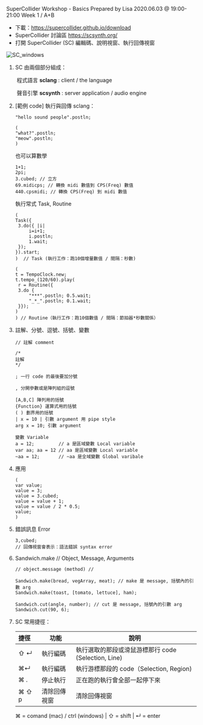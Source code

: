 SuperCollider Workshop - Basics
Prepared by Lisa
2020.06.03 @ 19:00-21:00
Week 1 / A+B


* 下載：https://supercollider.github.io/download
* SuperCollider 討論區 https://scsynth.org/
* 打開 SuperCollider (SC)
  編輯碼、說明視窗、執行回傳視窗

![SC_windows](https://lh3.googleusercontent.com/pHPttuynsu9bTX78hxgQwd1zxqWNdpmv0w_zyL1M1QvTuOR7_jZ-1zBjvPpZD0Nt8ToMfYvoEnH_frkjIA-_CIUk9QE946666ncdCnPpghKTVg2JKMkiBL9LxKDA_327cSn6_9ArWxBsZ8Bp9E4MBlTMj0RqaDoBta2DDLXzLxXw0x-ToTkAPcPXiq1OukciX0nf44CqMPFwgDo1ITvg8dRVnUDTcGZHBQQooCGOEnqOVlYSOuvCvRTeg64tJNjQUQS-8DW7Qugxr-Hq4KJWHSV7r0rPdmYlxojy1cyKm_TJhY7VQenu5Rc5bqywzVqwd9fLLGXKNn8_6vYuzbs_I1ZEcKMJs1ZATvDj2GywIDOcv6XEDKvxejT2dvCXJSE-kDfBvKRn3xROjL-X3WxF-UcfGBX3IneOtbEekQkW3FicazEaolYbj4u-s--bryd0kyhrHzeusVqf_QSWKYAKHDMqdUK539DvweBNMVDfZFtSNL59RcfuH0ybzYJPBp7_LTZXjLUVMJMF98lR2ArZz5qCVTQoFY-ihcXTlK6E1dlFF7if-OGscI4SwzsOY9TMlbimBGjoKmGJiJ3ahRgv4h3bYO5rUm3cIKL8iPXnF860k62TVlBS1qNs7FXu4p12c7hSxtO9A337ile4ydUk03vzGnqeiDw1ViU064Y_MpSTgrpXt1M34_PueE971Q=w2352-h1498-no?authuser=0)

1. SC 由兩個部分組成：

   ​	程式語言 **sclang** : client / the language

   ​	聲音引擎 **scsynth** : server application / audio engine

2. [範例 code] 執行與回傳 sclang：

   ```
   "hello sound people".postln;
   ```

   ````
   (
   "what?".postln;
   "meow".postln;
   )
   ````

   也可以算數學

   ```
   1+1;
   2pi; 
   3.cubed; // 立方
   69.midicps; // 轉換 midi 數值到 CPS(Freq) 數值
   440.cpsmidi; // 轉換 CPS(Freq) 到 midi 數值
   ```

    執行常式 Task, Routine

   ````
   (
   Task({
   	3.do({ |i|
   		i=i+1;
   		i.postln;
   		1.wait;
   	});
   }).start;
   )  // Task (執行工作：跑10個增量數值 / 間隔：秒數)
   
   (
   t = TempoClock.new;
   t.tempo_(120/60).play(
   	r = Routine({ 
   	3.do {
   		"***".postln; 0.5.wait;
   		"_*_".postln; 0.1.wait;
   	}});
   )
   ) // Routine（執行工作：跑10個數值 / 間隔：節拍器*秒數關係）
   ````

   

3. 註解、分號、逗號、括號、變數

   ````
   // 註解 comment
   
   /* 
   註解 
   */
   
   ; 一行 code 的最後要加分號
   
   , 分開參數或是陣列組的逗號
   
   [A,B,C] 陣列用的括號
   {Function} 運算式用的括號
   ( ) 劃界用的括號
   | x = 10 | 引數 argument 用 pipe style
   arg x = 10; 引數 argument 
   
   變數 Variable 
   a = 12;         // a 是區域變數 Local variable 
   var aa; aa = 12 // aa 是區域變數 Local variable 
   ~aa = 12;       // ~aa 是全域變數 Global varibale
   ````

4. 應用

   ````
   (
   var value;
   value = 3;
   value = 3.cubed;
   value = value + 1;
   value = value / 2 * 0.5;
   value;
   )
   ````

5. 錯誤訊息 Error

   ````
   3,cubed;
   // 回傳視窗會表示：語法錯誤 syntax error 
   ````

6. Sandwich.make // Object, Message, Arguments

   ```````
   // object.message (method) // 
   
   Sandwich.make(bread, vegArray, meat); // make 是 message, 括號內的引數 arg
   Sandwich.make(toast, [tomato, lettuce], ham); 
   
   Sandwich.cut(angle, number); // cut 是 message, 括號內的引數 arg
   Sandwich.cut(90, 6); 
   
   ```````

7. SC 常用捷徑：

   | 捷徑  | 功能         | 說明                                                |
   | :---- | ------------ | --------------------------------------------------- |
   | ⇧ ↵   | 執行編碼     | 執行選取的那段或滑鼠游標那行 code (Selection, Line) |
   | ⌘↵    | 執行編碼     | 執行游標那段的 code（Selection, Region)             |
   | ⌘ .   | 停止執行     | 正在跑的執行會全部一起停下來                        |
   | ⌘ ⇧ p | 清除回傳視窗 | 清除回傳視窗                                        |

   ⌘ = comand (mac) / ctrl (windows) | ⇧ = shift | ↵ = enter


